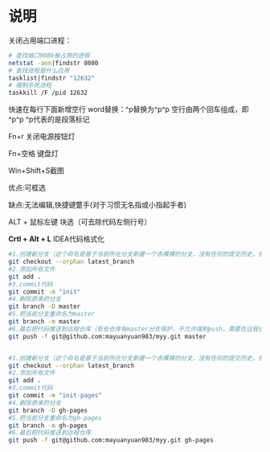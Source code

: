 # 说明

关闭占用端口进程：

```bash
# 查找端口9080被占用的进程
netstat -aon|findstr 8080
# 查找进程是什么应用
tasklist|findstr "12632"
# 强制杀死进程
taskkill /F /pid 12632
```

快速在每行下面新增空行
word替换：^p替换为^p^p
空行由两个回车组成，即^p^p
^p代表的是段落标记

Fn+r 关闭电源按钮灯

Fn+空格 键盘灯

Win+Shift+S截图

优点:可框选

缺点:无法编辑,快捷键蹩手(对于习惯无名指或小指起手者)

ALT + 鼠标左键 块选（可去除代码左侧行号）



**Crtl + Alt + L**  IDEA代码格式化

```bash
#1.创建新分支（这个命名是基于当前所在分支新建一个赤裸裸的分支，没有任何的提交历史，但是当前分支的内容一应俱全。新建的分支，严格意义上说，还不是一个分支，因为HEAD指向的引用中没有commit值，只有在进行一次提交后，它才算得上真正的分支。）
git checkout --orphan latest_branch
#2.添加所有文件
git add .
#3.commit代码
git commit -m "init"
#4.删除原来的分支
git branch -D master
#5.把当前分支重命名为master
git branch -m master
#6.最后把代码推送到远程仓库（有些仓库有master分支保护，不允许强制push，需要在远程仓库项目里暂时把项目保护关掉才能推送）
git push -f git@github.com:mayuanyuan983/myy.git master


#1.创建新分支（这个命名是基于当前所在分支新建一个赤裸裸的分支，没有任何的提交历史，但是当前分支的内容一应俱全。新建的分支，严格意义上说，还不是一个分支，因为HEAD指向的引用中没有commit值，只有在进行一次提交后，它才算得上真正的分支。）
git checkout --orphan latest_branch
#2.添加所有文件
git add .
#3.commit代码
git commit -m "init-pages"
#4.删除原来的分支
git branch -D gh-pages
#5.把当前分支重命名为gh-pages
git branch -m gh-pages
#6.最后把代码推送到远程仓库
git push -f git@github.com:mayuanyuan983/myy.git gh-pages
```

